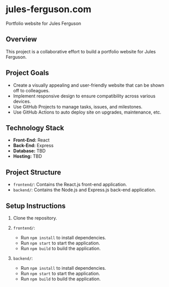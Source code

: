 # jules-ferguson.com
Portfolio website for Jules Ferguson

## Overview
This project is a collaborative effort to build a portfolio website for Jules Ferguson.

## Project Goals
- Create a visually appealing and user-friendly website that can be shown off to colleagues.
- Implement responsive design to ensure compatibility across various devices.
- Use GitHub Projects to manage tasks, issues, and milestones.
- Use GitHub Actions to auto deploy site on upgrades, maintenance, etc.

## Technology Stack
- **Front-End:** React
- **Back-End:** Express
- **Database:** TBD
- **Hosting:** TBD

## Project Structure
- `frontend/`: Contains the React.js front-end application.
- `backend/`: Contains the Node.js and Express.js back-end application.

## Setup Instructions
1. Clone the repository.
2. `frontend/`:
    - Run `npm install` to install dependencies.
    - Run `npm start` to start the application.
    - Run `npm build` to build the application.

3. `backend/`:
    - Run `npm install` to install dependencies.
    - Run `npm start` to start the application.
    - Run `npm build` to build the application.

